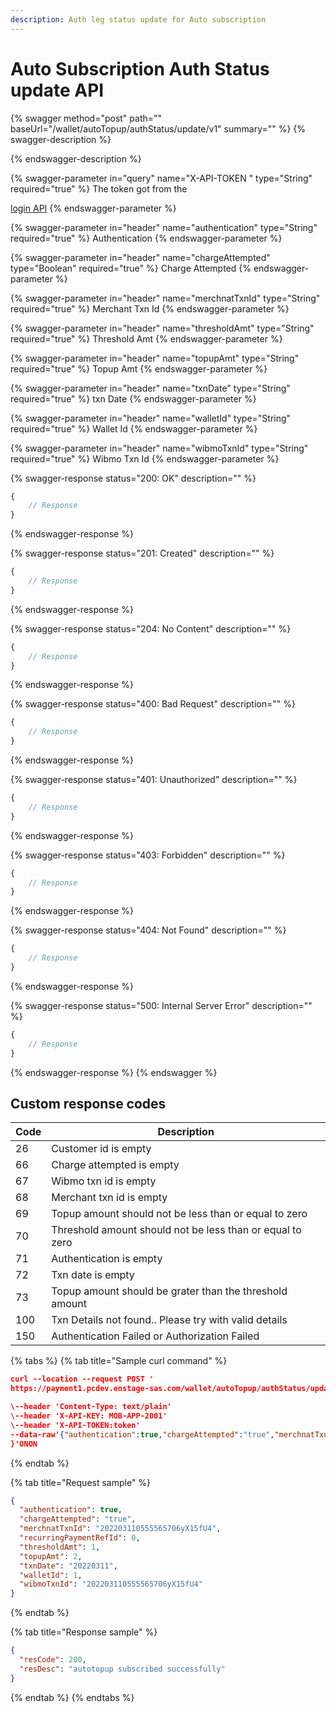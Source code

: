 ```yaml
---
description: Auth leg status update for Auto subscription
---
```


# Auto Subscription Auth Status update API

{% swagger method="post" path="" baseUrl="<domain>/wallet/autoTopup/authStatus/update/v1" summary="" %}
{% swagger-description %}

{% endswagger-description %}

{% swagger-parameter in="query" name="X-API-TOKEN " type="String" required="true" %}
​The token got from the

[login API](https://teams.microsoft.com/o/p6zvZh1r7XYNx0PmyEsS/s/CwdILEPBOX4lLKCKMZGB/\~/changes/1N4jHPuBZcVMjqkduW8F/bankezy/bankezy/bankezy-features/wallet/wallet-issuance/customer-on-boarding/api-reference/authentication-and-authorization/login-api)
{% endswagger-parameter %}

{% swagger-parameter in="header" name="authentication" type="String" required="true" %}
Authentication
{% endswagger-parameter %}

{% swagger-parameter in="header" name="chargeAttempted" type="Boolean" required="true" %}
​Charge Attempted
{% endswagger-parameter %}

{% swagger-parameter in="header" name="merchnatTxnId" type="String" required="true" %}
Merchant Txn Id
{% endswagger-parameter %}

{% swagger-parameter in="header" name="thresholdAmt" type="String" required="true" %}
Threshold Amt
{% endswagger-parameter %}

{% swagger-parameter in="header" name="topupAmt" type="String" required="true" %}
​Topup Amt
{% endswagger-parameter %}

{% swagger-parameter in="header" name="txnDate" type="String" required="true" %}
txn Date
{% endswagger-parameter %}

{% swagger-parameter in="header" name="walletId" type="String" required="true" %}
Wallet Id
{% endswagger-parameter %}

{% swagger-parameter in="header" name="wibmoTxnId" type="String" required="true" %}
Wibmo Txn Id
{% endswagger-parameter %}

{% swagger-response status="200: OK" description="" %}
```javascript
{
    // Response
}
```
{% endswagger-response %}

{% swagger-response status="201: Created" description="" %}
```javascript
{
    // Response
}
```
{% endswagger-response %}

{% swagger-response status="204: No Content" description="" %}
```javascript
{
    // Response
}
```
{% endswagger-response %}

{% swagger-response status="400: Bad Request" description="" %}
```javascript
{
    // Response
}
```
{% endswagger-response %}

{% swagger-response status="401: Unauthorized" description="" %}
```javascript
{
    // Response
}
```
{% endswagger-response %}

{% swagger-response status="403: Forbidden" description="" %}
```javascript
{
    // Response
}
```
{% endswagger-response %}

{% swagger-response status="404: Not Found" description="" %}
```javascript
{
    // Response
}
```
{% endswagger-response %}

{% swagger-response status="500: Internal Server Error" description="" %}
```javascript
{
    // Response
}
```
{% endswagger-response %}
{% endswagger %}

## Custom response codes

| Code | Description                                               |
| ---- | --------------------------------------------------------- |
| ​26  | ​Customer id is empty                                     |
| 66   | ​Charge attempted is empty                                |
| 67   | Wibmo txn id is empty                                     |
| 68   | Merchant txn id is empty                                  |
| 69   | Topup amount should not be less than or equal to zero     |
| 70   | Threshold amount should not be less than or equal to zero |
| 71   | ​Authentication is empty                                  |
| 72   | ​Txn date is empty                                        |
| ​73  | ​Topup amount should be grater than the threshold amount  |
| 100  | Txn Details not found.. Please try with valid details     |
| 150  | Authentication Failed or Authorization Failed             |

{% tabs %}
{% tab title="Sample curl command" %}
```json
curl --location --request POST '
https://payment1.pcdev.enstage-sas.com/wallet/autoTopup/authStatus/update/v1'

\--header 'Content-Type: text/plain'
\--header 'X-API-KEY: MOB-APP-2001'
\--header 'X-API-TOKEN:token'
--data-raw'{"authentication":true,"chargeAttempted":"true","merchnatTxnId":"202203110555565706yX15fU4","recurringPaymentRefId":0,"thresholdAmt":1,"topupAmt":2,"txnDate":"20220311","walletId":1,"wibmoTxnId":"202203110555565706yX15fU4"}
}'ONON
```
{% endtab %}

{% tab title="Request sample" %}
```json
{
  "authentication": true,
  "chargeAttempted": "true",
  "merchnatTxnId": "202203110555565706yX15fU4",
  "recurringPaymentRefId": 0,
  "thresholdAmt": 1,
  "topupAmt": 2,
  "txnDate": "20220311",
  "walletId": 1,
  "wibmoTxnId": "202203110555565706yX15fU4"
}
```
{% endtab %}

{% tab title="Response sample" %}
```json
{
  "resCode": 200,
  "resDesc": "autotopup subscribed successfully"
}
```
{% endtab %}
{% endtabs %}
